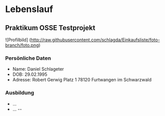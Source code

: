 # Lebenslauf
## Praktikum OSSE Testprojekt

![Profilbild] (http://raw.githubusercontent.com/schlagda/Einkaufsliste/foto-branch/foto.png)

### Persönliche Daten
* Name: Daniel Schlageter
* DOB: 29.02.1995
* Adresse: Robert Gerwig Platz 1
		78120 Furtwangen im Schwarzwald

### Ausbildung
* ...
* ...
--
